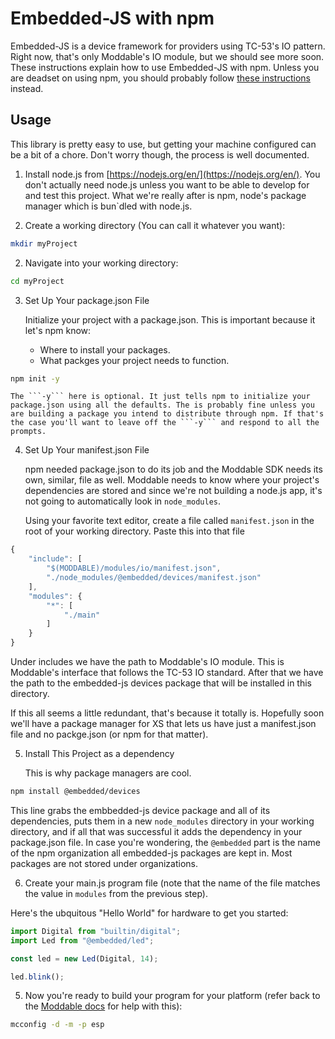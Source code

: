 # Embedded-JS with npm
Embedded-JS is a device framework for providers using TC-53's IO pattern. Right now, that's only Moddable's IO module, but we should see more soon. These instructions explain how to use Embedded-JS with npm. Unless you are deadset on using npm, you should probably follow [these instructions](../../../) instead.

## Usage
This library is pretty easy to use, but getting your machine configured can be a bit of a chore. Don't worry though, the process is well documented.

1. Install node.js from [https://nodejs.org/en/](https://nodejs.org/en/). You don't actually need node.js unless you want to be able to develop for and test this project. What we're really after is npm, node's package manager which is bun`dled with node.js.

1. Create a working directory (You can call it whatever you want):

````bash
mkdir myProject
````

2. Navigate into your working directory:

````bash
cd myProject
````

3. Set Up Your package.json File

    Initialize your project with a package.json. This is important because it let's npm know:
   * Where to install your packages.
   * What packges your project needs to function.

````bash
npm init -y
````

    The ```-y``` here is optional. It just tells npm to initialize your package.json using all the defaults. The is probably fine unless you are building a package you intend to distribute through npm. If that's the case you'll want to leave off the ```-y``` and respond to all the prompts.

4. Set Up Your manifest.json File

    npm needed package.json to do its job and the Moddable SDK needs its own, similar, file as well. Moddable needs to know where your project's dependencies are stored and since we're not building a node.js app, it's not going to automatically look in ```node_modules```. 

    Using your favorite text editor, create a file called ```manifest.json``` in the root of your working directory. Paste this into that file
````js
{
	"include": [
		"$(MODDABLE)/modules/io/manifest.json",
		"./node_modules/@embedded/devices/manifest.json"
	],
	"modules": {
		"*": [
			"./main"
		]
	}
}
````
Under includes we have the path to Moddable's IO module. This is Moddable's interface that follows the TC-53 IO standard. After that we have the path to the embedded-js devices package that will be installed in this directory.

If this all seems a little redundant, that's because it totally is. Hopefully soon we'll have a package manager for XS that lets us have just a manifest.json file and no packge.json (or npm for that matter).

5.  Install This Project as a dependency

     This is why package managers are cool.
````bash
npm install @embedded/devices
````

This line grabs the embbedded-js device package and all of its dependencies, puts them in a new ```node_modules``` directory in your working directory, and if all that was successful it adds the dependency in your package.json file. In case you're wondering, the ```@embedded``` part is the name of the npm organization all embedded-js packages are kept in. Most packages are not stored under organizations.

6. Create your main.js program file (note that the name of the file matches the value in ```modules``` from the previous step). 

Here's the ubquitous "Hello World" for hardware to get you started:

````js
import Digital from "builtin/digital";
import Led from "@embedded/led";

const led = new Led(Digital, 14);

led.blink();
````

5. Now you're ready to build your program for your platform (refer back to the [Moddable docs](https://github.com/Moddable-OpenSource/moddable/tree/public/examples#building-apps) for help with this):

````bash
mcconfig -d -m -p esp
````
